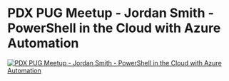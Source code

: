 # PDX PUG Meetup - Jordan Smith - PowerShell in the Cloud with Azure Automation

[![PDX PUG Meetup - Jordan Smith - PowerShell in the Cloud with Azure Automation](https://i2.ytimg.com/vi/IHzqDmbG7W8/hqdefault.jpg "PDX PUG Meetup - Jordan Smith - PowerShell in the Cloud with Azure Automation")](https://www.youtube.com/watch?v=IHzqDmbG7W8)



